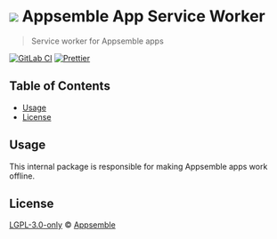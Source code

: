 # ![](https://gitlab.com/appsemble/appsemble/-/raw/0.28.4/config/assets/logo.svg) Appsemble App Service Worker

> Service worker for Appsemble apps

[![GitLab CI](https://gitlab.com/appsemble/appsemble/badges/0.28.4/pipeline.svg)](https://gitlab.com/appsemble/appsemble/-/releases/0.28.4)
[![Prettier](https://img.shields.io/badge/code_style-prettier-ff69b4.svg)](https://prettier.io)

## Table of Contents

- [Usage](#usage)
- [License](#license)

## Usage

This internal package is responsible for making Appsemble apps work offline.

## License

[LGPL-3.0-only](https://gitlab.com/appsemble/appsemble/-/blob/0.28.4/LICENSE.md) ©
[Appsemble](https://appsemble.com)
